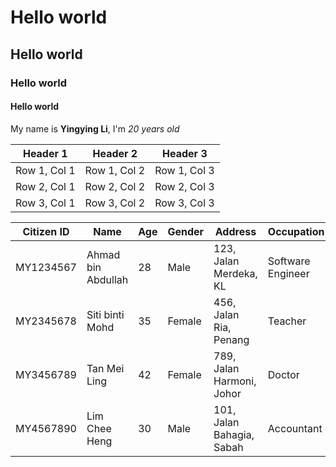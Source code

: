 # Hello world
## Hello world
### Hello world
#### Hello world

My name is **Yingying Li**, I'm *20 years old*

| Header 1 | Header 2 | Header 3 |
|----------|----------|----------|
| Row 1, Col 1 | Row 1, Col 2 | Row 1, Col 3 |
| Row 2, Col 1 | Row 2, Col 2 | Row 2, Col 3 |
| Row 3, Col 1 | Row 3, Col 2 | Row 3, Col 3 |

| Citizen ID | Name              | Age | Gender | Address                  | Occupation         |
|------------|-------------------|-----|--------|--------------------------|--------------------|
| MY1234567  | Ahmad bin Abdullah | 28  | Male   | 123, Jalan Merdeka, KL   | Software Engineer |
| MY2345678  | Siti binti Mohd     | 35  | Female | 456, Jalan Ria, Penang   | Teacher            |
| MY3456789  | Tan Mei Ling       | 42  | Female | 789, Jalan Harmoni, Johor| Doctor             |
| MY4567890  | Lim Chee Heng      | 30  | Male   | 101, Jalan Bahagia, Sabah| Accountant         |
